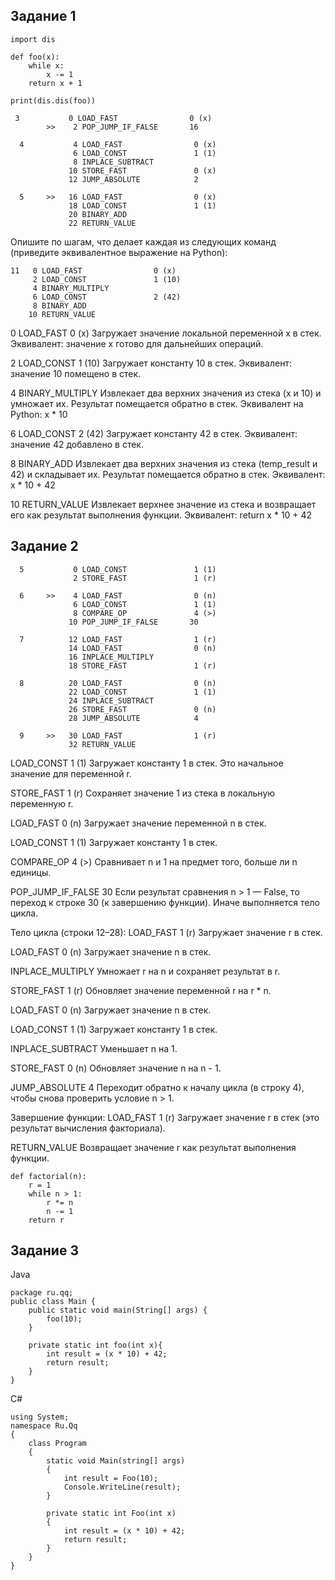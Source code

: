 ## Задание 1

```
import dis

def foo(x):
    while x:
        x -= 1
    return x + 1

print(dis.dis(foo))
```

```
 3           0 LOAD_FAST                0 (x)
        >>    2 POP_JUMP_IF_FALSE       16

  4           4 LOAD_FAST                0 (x)
              6 LOAD_CONST               1 (1)
              8 INPLACE_SUBTRACT
             10 STORE_FAST               0 (x)
             12 JUMP_ABSOLUTE            2

  5     >>   16 LOAD_FAST                0 (x)
             18 LOAD_CONST               1 (1)
             20 BINARY_ADD
             22 RETURN_VALUE
```

Опишите по шагам, что делает каждая из следующих команд (приведите эквивалентное выражение на Python):

```
11   0 LOAD_FAST                0 (x)
     2 LOAD_CONST               1 (10)
     4 BINARY_MULTIPLY
     6 LOAD_CONST               2 (42)
     8 BINARY_ADD
    10 RETURN_VALUE
```

0 LOAD_FAST 0 (x) Загружает значение локальной переменной x в стек. Эквивалент: значение x готово для дальнейших операций.

2 LOAD_CONST 1 (10) Загружает константу 10 в стек. Эквивалент: значение 10 помещено в стек.

4 BINARY_MULTIPLY Извлекает два верхних значения из стека (x и 10) и умножает их. Результат помещается обратно в стек. Эквивалент на Python: x * 10

6 LOAD_CONST 2 (42) Загружает константу 42 в стек. Эквивалент: значение 42 добавлено в стек.

8 BINARY_ADD Извлекает два верхних значения из стека (temp_result и 42) и складывает их. Результат помещается обратно в стек. Эквивалент: x * 10 + 42

10 RETURN_VALUE Извлекает верхнее значение из стека и возвращает его как результат выполнения функции. Эквивалент: return x * 10 + 42

## Задание 2

```
  5           0 LOAD_CONST               1 (1)
              2 STORE_FAST               1 (r)

  6     >>    4 LOAD_FAST                0 (n)
              6 LOAD_CONST               1 (1)
              8 COMPARE_OP               4 (>)
             10 POP_JUMP_IF_FALSE       30

  7          12 LOAD_FAST                1 (r)
             14 LOAD_FAST                0 (n)
             16 INPLACE_MULTIPLY
             18 STORE_FAST               1 (r)

  8          20 LOAD_FAST                0 (n)
             22 LOAD_CONST               1 (1)
             24 INPLACE_SUBTRACT
             26 STORE_FAST               0 (n)
             28 JUMP_ABSOLUTE            4

  9     >>   30 LOAD_FAST                1 (r)
             32 RETURN_VALUE
```

LOAD_CONST 1 (1) Загружает константу 1 в стек. Это начальное значение для переменной r.

STORE_FAST 1 (r) Сохраняет значение 1 из стека в локальную переменную r.

LOAD_FAST 0 (n) Загружает значение переменной n в стек.

LOAD_CONST 1 (1) Загружает константу 1 в стек.

COMPARE_OP 4 (>) Сравнивает n и 1 на предмет того, больше ли n единицы.

POP_JUMP_IF_FALSE 30 Если результат сравнения n > 1 — False, то переход к строке 30 (к завершению функции). Иначе выполняется тело цикла.

Тело цикла (строки 12–28): LOAD_FAST 1 (r) Загружает значение r в стек.

LOAD_FAST 0 (n) Загружает значение n в стек.

INPLACE_MULTIPLY Умножает r на n и сохраняет результат в r.

STORE_FAST 1 (r) Обновляет значение переменной r на r * n.

LOAD_FAST 0 (n) Загружает значение n в стек.

LOAD_CONST 1 (1) Загружает константу 1 в стек.

INPLACE_SUBTRACT Уменьшает n на 1.

STORE_FAST 0 (n) Обновляет значение n на n - 1.

JUMP_ABSOLUTE 4 Переходит обратно к началу цикла (в строку 4), чтобы снова проверить условие n > 1.

Завершение функции: LOAD_FAST 1 (r) Загружает значение r в стек (это результат вычисления факториала).

RETURN_VALUE Возвращает значение r как результат выполнения функции.

```
def factorial(n):
    r = 1
    while n > 1:
        r *= n
        n -= 1
    return r
```

## Задание 3

Java
```
package ru.qq;
public class Main {
    public static void main(String[] args) {
        foo(10);
    }

    private static int foo(int x){
        int result = (x * 10) + 42;
        return result;
    }
}
```

C#
```
using System;
namespace Ru.Qq
{
    class Program
    {
        static void Main(string[] args)
        {
            int result = Foo(10);
            Console.WriteLine(result);
        }

        private static int Foo(int x)
        {
            int result = (x * 10) + 42;
            return result;
        }
    }
}
```
